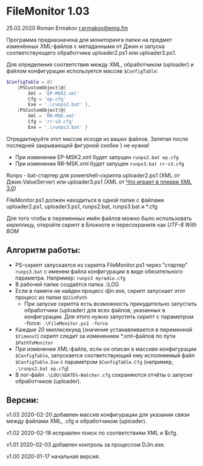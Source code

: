 FileMonitor 1.03
==================
25.02.2020 Roman Ermakov <r.ermakov@emg.fm>

Программа предназначена для мониторинга папки на предмет изменённых XML-файлов с метаданными от Джин и запуска соответствующего обработчика uploader2.ps1 или uploader3.ps1.

Для определения соответствия между XML, обработчиком (uploader) и файлом конфигурации используется массив `$ConfigTable`:
```powershell
$ConfigTable = @(
    [PSCustomObject]@{
        Xml = 'EP-MSK2.xml'
        Cfg = 'ep.cfg'
        Exe = '.\runps2.bat' },
    [PSCustomObject]@{
        Xml = 'RR-MSK.xml'
        Cfg = 'rr-v3.cfg'
        Exe = '.\runps3.bat' }

```
Отредактируйте этот массив исходя из ваших файлов. Запятая после последней закрывающей фигурной скобки } не нужна!

* При изменении EP-MSK2.xml будет запущен `runps2.bat ep.cfg`
* При изменении RR-MSK.xml будет запущен `runps3.bat rr-v3.cfg`

Runps - bat-стартер для powershell-скрипта uploader2.ps1 (XML от Джин.ValueServer) или uploader3.ps1 (XML от
[Что играет в плеере XML 3.0](https://redmine.digispot.ru/projects/digispot/wiki/%D0%A7%D1%82%D0%BE_%D0%B8%D0%B3%D1%80%D0%B0%D0%B5%D1%82_%D0%B2_%D0%BF%D0%BB%D0%B5%D0%B5%D1%80%D0%B5_%D0%B2_%D0%B2%D0%B8%D0%B4%D0%B5_XML_v_3_0 ))

FileMonitor.ps1 должен находиться в одной папке с файлами uploader2.ps1, uploader3.ps1, runps2.bat, runps3.bat и *.cfg

Для того чтобы в переменных имён файлов можно было использовать кириллицу, откройте скрипт в Блокноте и пересохраните как *UTF-8 With BOM*

Алгоритм работы:
----------------

* PS-скрипт запускается из скрипта FileMonitor.ps1 через "стартер" `runps3.bat` с именем файла конфигурации в виде обязательного параметра. Например: `runps3 myradio.cfg`
* В рабочей папке создаётся папка .\LOG
* Если в памяти не найден процесс djin.exe, скрипт запускает этот процесс из папки `$DJinPath`
  * При запуске скрипта есть возможность принудительно запустить обработчики (uploader) для всех файлов, указанных в конфигурации. Для этого нужно запустить скрипт с параметром -force: `.\FileMonitor.ps1 -force`
* Каждые 20 миллисекунд (значение устанавливается в переменной `$timeout`) скрипт следит за изменением *.xml-файлов по пути `$PathToMonitor`
* При изменении XML-файла, если он описан в массиве конфигурации `$ConfigTable`, запускается соответствующий ему исполняемый файл `$ConfigTable.Exe` с параметром `$ConfigTable.Cfg` (например, `.\runps2.bat ep.cfg`)
* В лог-файл `.\LOG\%DATE%-Watcher.cfg` сохраняются отчёты о запуске обработчиков (uploader).

Версии:
-------
v1.03 2020-02-20 добавлен массив конфигурации для указания связи между файлами XML, .cfg и обработчиком (uploader).

v1.02 2020-02-18 исправлен поиск по соответствиям XML и $cfg.

v1.01 2020-02-03 добавлен контроль за процессом DJin.exe.

v1.00 2020-01-17 начальная версия.
